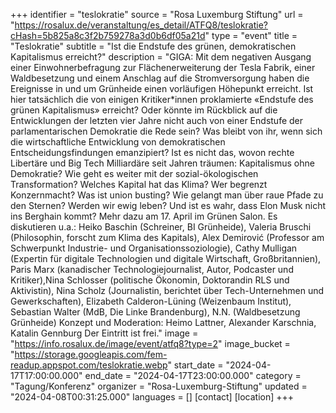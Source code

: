 +++
identifier = "teslokratie"
source = "Rosa Luxemburg Stiftung"
url = "https://rosalux.de/veranstaltung/es_detail/ATFQ8/teslokratie?cHash=5b825a8c3f2b759278a3d0b6df05a21d"
type = "event"
title = "Teslokratie"
subtitle = "Ist die Endstufe des grünen, demokratischen Kapitalismus erreicht?"
description = "GIGA: Mit dem negativen Ausgang einer Einwohnerbefragung zur Flächenerweiterung der Tesla Fabrik, einer Waldbesetzung und einem Anschlag auf die Stromversorgung haben die Ereignisse in und um Grünheide einen vorläufigen Höhepunkt erreicht. Ist hier tatsächlich die von einigen Kritiker*innen proklamierte «Endstufe des grünen Kapitalismus» erreicht? Oder könnte im Rückblick auf die Entwicklungen der letzten vier Jahre nicht auch von einer Endstufe der parlamentarischen Demokratie die Rede sein? Was bleibt von ihr, wenn sich die wirtschaftliche Entwicklung von demokratischen Entscheidungsfindungen emanzipiert? Ist es nicht das, wovon rechte Libertäre und Big Tech Milliardäre seit Jahren träumen: Kapitalismus ohne Demokratie?
Wie geht es weiter mit der sozial-ökologischen Transformation? Welches Kapital hat das Klima? Wer begrenzt Konzernmacht? Was ist union busting? Wie gelangt man über raue Pfade zu den Sternen? Werden wir ewig leben? Und ist es wahr, dass Elon Musk nicht ins Berghain kommt? Mehr dazu am 17. April im Grünen Salon. 
Es diskutieren u.a.: Heiko Baschin (Schreiner, BI Grünheide), Valeria Bruschi (Philosophin, forscht zum Klima des Kapitals), Alex Demirović (Professor am Schwerpunkt Industrie- und Organisationssoziologie), Cathy Mulligan (Expertin für digitale Technologien und digitale Wirtschaft, Großbritannien), Paris Marx (kanadischer Technologiejournalist, Autor, Podcaster und Kritiker),Nina Schlosser (politische Ökonomin, Doktorandin RLS und Aktivistin), Nina Scholz (Journalistin, berichtet über Tech-Unternehmen und Gewerkschaften), Elizabeth Calderon-Lüning (Weizenbaum Institut), Sebastian Walter (MdB, Die Linke Brandenburg), N.N. (Waldbesetzung Grünheide)
Konzept und Moderation: Heimo Lattner, Alexander Karschnia, Katalin Gennburg
Der Eintritt ist frei."
image = "https://info.rosalux.de/image/event/atfq8?type=2"
image_bucket = "https://storage.googleapis.com/fem-readup.appspot.com/teslokratie.webp"
start_date = "2024-04-17T17:00:00.000"
end_date = "2024-04-17T23:00:00.000"
category = "Tagung/Konferenz"
organizer = "Rosa-Luxemburg-Stiftung"
updated = "2024-04-08T00:31:25.000"
languages = []
[contact]
[location]
+++